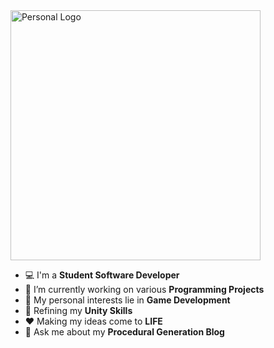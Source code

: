 <img src="https://user-images.githubusercontent.com/58745400/116792445-d40a2280-aa7d-11eb-8494-919b732ed18a.jpg" alt="Personal Logo" width="400"/>

-   :computer: I'm a **Student Software Developer**
-   🔭 I’m currently working on various **Programming Projects**
-   :monocle_face: My personal interests lie in **Game Development**
-   :seedling: Refining my **Unity Skills**
-   :heart: Making my ideas come to **LIFE**
-   💬 Ask me about my **Procedural Generation Blog**

